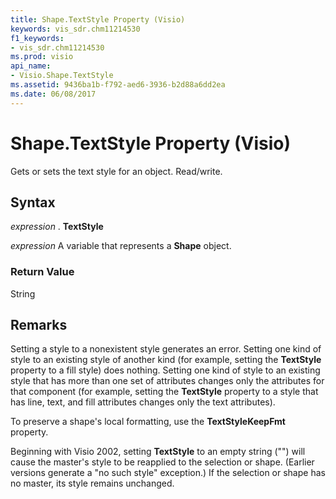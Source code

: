 ```yaml
---
title: Shape.TextStyle Property (Visio)
keywords: vis_sdr.chm11214530
f1_keywords:
- vis_sdr.chm11214530
ms.prod: visio
api_name:
- Visio.Shape.TextStyle
ms.assetid: 9436ba1b-f792-aed6-3936-b2d88a6dd2ea
ms.date: 06/08/2017
---
```



# Shape.TextStyle Property (Visio)

Gets or sets the text style for an object. Read/write.


## Syntax

 _expression_ . **TextStyle**

 _expression_ A variable that represents a **Shape** object.


### Return Value

String


## Remarks

Setting a style to a nonexistent style generates an error. Setting one kind of style to an existing style of another kind (for example, setting the **TextStyle** property to a fill style) does nothing. Setting one kind of style to an existing style that has more than one set of attributes changes only the attributes for that component (for example, setting the **TextStyle** property to a style that has line, text, and fill attributes changes only the text attributes).

To preserve a shape's local formatting, use the **TextStyleKeepFmt** property.

Beginning with Visio 2002, setting **TextStyle** to an empty string ("") will cause the master's style to be reapplied to the selection or shape. (Earlier versions generate a "no such style" exception.) If the selection or shape has no master, its style remains unchanged.


